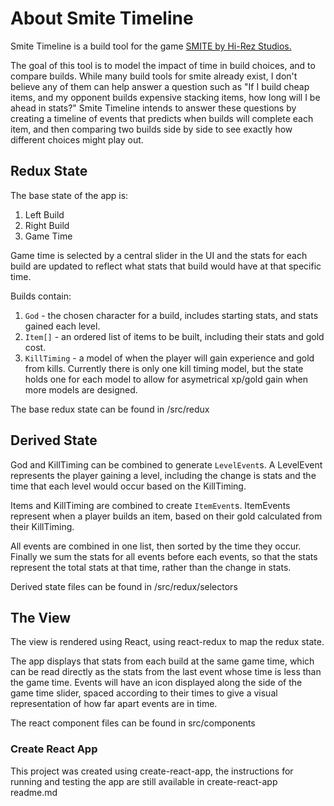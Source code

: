 
# About Smite Timeline

Smite Timeline is a build tool for the game [SMITE by Hi-Rez Studios.](https://www.smitegame.com)

The goal of this tool is to model the impact of time in build choices, and to compare builds. While many build tools for smite already exist, I don't believe any of them can help answer a question such as "If I build cheap items, and my opponent builds expensive stacking items, how long will I be ahead in stats?" Smite Timeline intends to answer these questions by creating a timeline of events that predicts when builds will complete each item, and then comparing two builds side by side to see exactly how different choices might play out.


## Redux State

The base state of the app is:
1. Left Build
2. Right Build
3. Game Time

Game time is selected by a central slider in the UI and the stats for each build are updated to reflect what stats that build would have at that specific time.

Builds contain:
1. `God` - the chosen character for a build, includes starting stats, and stats gained each level.
2. `Item[]` - an ordered list of items to be built, including their stats and gold cost.
3. `KillTiming` - a model of when the player will gain experience and gold from kills. Currently there is only one kill timing model, but the state holds one for each model to allow for asymetrical xp/gold gain when more models are designed.

The base redux state can be found in /src/redux


## Derived State

God and KillTiming can be combined to generate `LevelEvent`s. A LevelEvent represents the player gaining a level, including the change is stats and the time that each level would occur based on the KillTiming.

Items and KillTiming are combined to create `ItemEvent`s. ItemEvents represent when a player builds an item, based on their gold calculated from their KillTiming.

All events are combined in one list, then sorted by the time they occur. Finally we sum the stats for all events before each events, so that the stats represent the total stats at that time, rather than the change in stats.

Derived state files can be found in /src/redux/selectors


## The View

The view is rendered using React, using react-redux to map the redux state.

The app displays that stats from each build at the same game time, which can be read directly as the stats from the last event whose time is less than the game time. Events will have an icon displayed along the side of the game time slider, spaced according to their times to give a visual representation of how far apart events are in time.

The react component files can be found in src/components

### Create React App

This project was created using create-react-app, the instructions for running and testing the app are still available in create-react-app readme.md